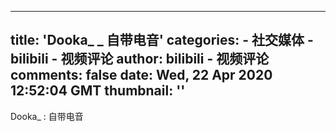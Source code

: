 
---
title: 'Dooka_ _ 自带电音'
categories: 
    - 社交媒体
    - bilibili - 视频评论
author: bilibili - 视频评论
comments: false
date: Wed, 22 Apr 2020 12:52:04 GMT
thumbnail: ''
---

<div>   
Dooka_ : 自带电音  
</div>
            